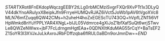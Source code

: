 $START$XRot8FnEKdopWqczgEEBY2tLLg0rbMCMziSvgrFXQr9XvPTt1x3DLyQV44dkYnoARulyxX8eipkJfn9FrryeHUMQvRJAZ6iVct5JoWb1pAV6tVgoXVc8MLN76mfZuqq6QW42CMs+h2uheH4hoZxEGEScTU743OQ+hVpfLZN11i6VfHpWmkd8nYuYPPLYAR4XNgL+bIJL05Vdmrce4gXiJoZ1bfXafSuQt6wrjSTwvLe8QWZeNWwx+jbF7FcLdrngmHgtEAa+0QDNXItKduMAG55rCqY+BaTsEF2Z1SoYR3l3XVJxJuLkAxroJRbFDffzqba6flRUL0aBDn9orJmnDw==$END$